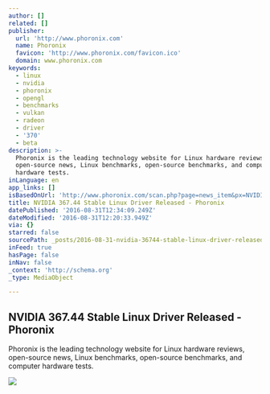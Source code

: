 ```yaml
---
author: []
related: []
publisher:
  url: 'http://www.phoronix.com'
  name: Phoronix
  favicon: 'http://www.phoronix.com/favicon.ico'
  domain: www.phoronix.com
keywords:
  - linux
  - nvidia
  - phoronix
  - opengl
  - benchmarks
  - vulkan
  - radeon
  - driver
  - '370'
  - beta
description: >-
  Phoronix is the leading technology website for Linux hardware reviews,
  open-source news, Linux benchmarks, open-source benchmarks, and computer
  hardware tests.
inLanguage: en
app_links: []
isBasedOnUrl: 'http://www.phoronix.com/scan.php?page=news_item&px=NVIDIA-367.44-Linux-Driver'
title: NVIDIA 367.44 Stable Linux Driver Released - Phoronix
datePublished: '2016-08-31T12:34:09.249Z'
dateModified: '2016-08-31T12:20:33.949Z'
via: {}
starred: false
sourcePath: _posts/2016-08-31-nvidia-36744-stable-linux-driver-released-phoronix.md
inFeed: true
hasPage: false
inNav: false
_context: 'http://schema.org'
_type: MediaObject

---
```

<article style=""><h1>NVIDIA 367.44 Stable Linux Driver Released - Phoronix</h1><p>Phoronix is the leading technology website for Linux hardware reviews, open-source news, Linux benchmarks, open-source benchmarks, and computer hardware tests.</p><img src="http://www.phoronix.com/assets/categories/nvidia.jpg" /></article>